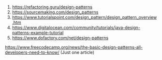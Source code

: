 1) https://refactoring.guru/design-patterns </br>
2) https://sourcemaking.com/design_patterns </br>
3) https://www.tutorialspoint.com/design_pattern/design_pattern_overview.htm </br>
4) https://www.digitalocean.com/community/tutorials/java-design-patterns-example-tutorial </br>
5) https://www.dofactory.com/net/design-patterns </br>

https://www.freecodecamp.org/news/the-basic-design-patterns-all-developers-need-to-know/ (Just one article) </br>
